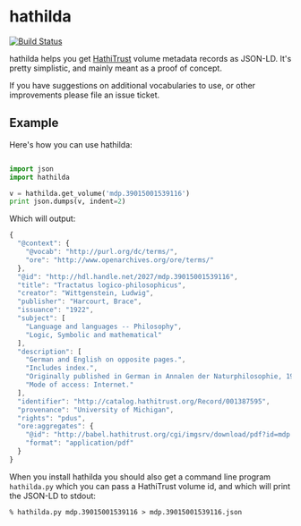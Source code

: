 # hathilda

[![Build Status](https://travis-ci.org/umd-mith/hathilda.svg)](http://travis-ci.org/umd-mith/hathilda)

hathilda helps you get [HathiTrust](http://www.hathitrust.org/home) volume
metadata records as JSON-LD. It's pretty simplistic, and mainly meant as a 
proof of concept.

If you have suggestions on additional vocabularies to use, or other 
improvements please file an issue ticket.

## Example

Here's how you can use hathilda:

```python

import json
import hathilda

v = hathilda.get_volume('mdp.39015001539116')
print json.dumps(v, indent=2)
```

Which will output:

```javascript
{
  "@context": {
    "@vocab": "http://purl.org/dc/terms/",
    "ore": "http://www.openarchives.org/ore/terms/"
  },
  "@id": "http://hdl.handle.net/2027/mdp.39015001539116",
  "title": "Tractatus logico-philosophicus",
  "creator": "Wittgenstein, Ludwig",
  "publisher": "Harcourt, Brace",
  "issuance": "1922",
  "subject": [
    "Language and languages -- Philosophy",
    "Logic, Symbolic and mathematical"
  ],
  "description": [
    "German and English on opposite pages.",
    "Includes index.",
    "Originally published in German in Annalen der Naturphilosophie, 1921 under title: Logisch-Philosophische Abhandlung.",
    "Mode of access: Internet."
  ],
  "identifier": "http://catalog.hathitrust.org/Record/001387595",
  "provenance": "University of Michigan",
  "rights": "pdus",
  "ore:aggregates": {
    "@id": "http://babel.hathitrust.org/cgi/imgsrv/download/pdf?id=mdp.39015001539116;orient=0;size=100",
    "format": "application/pdf"
  }
}
```

When you install hathilda you should also get a command line program 
`hathilda.py` which you can pass a HathiTrust volume id, and which will
print the JSON-LD to stdout:

    % hathilda.py mdp.39015001539116 > mdp.39015001539116.json
